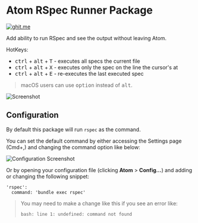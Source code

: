 # Atom RSpec Runner Package

[![ghit.me](https://ghit.me/badge.svg?repo=fcoury/atom-rspec)](https://ghit.me/repo/fcoury/atom-rspec)

Add ability to run RSpec and see the output without leaving Atom.

HotKeys:

- <kbd>ctrl</kbd> + <kbd>alt</kbd> + <kbd>T</kbd> - executes all specs the current file
- <kbd>ctrl</kbd> + <kbd>alt</kbd> + <kbd>X</kbd> - executes only the spec on the line the cursor's at
- <kbd>ctrl</kbd> + <kbd>alt</kbd> + <kbd>E</kbd> - re-executes the last executed spec

> macOS users can use <kbd>option</kbd> instead of <kbd>alt</kbd>.

![Screenshot](http://cl.ly/image/2G2B3M2g3l3k/stats_collector_spec.rb%20-%20-Users-fcoury-Projects-crm_bliss.png)

## Configuration

By default this package will run `rspec` as the command.

You can set the default command by either accessing the Settings page (Cmd+,)
and changing the command option like below:

![Configuration Screenshot](http://f.cl.ly/items/2k1C0E0e1l2Z3m1l3e1R/Settings%20-%20-Users-fcoury-Projects-crm_bliss.jpg)

Or by opening your configuration file (clicking __Atom__ > __Config…__)
and adding or changing the following snippet:

    'rspec':
      command: 'bundle exec rspec'

> You may need to make a change like this if you see an error like:
>
> ```bash
> bash: line 1: undefined: command not found
> ```

